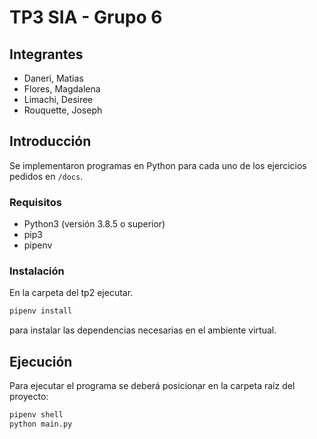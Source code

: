 # TP3 SIA - Grupo 6

## Integrantes
- Daneri, Matias
- Flores, Magdalena
- Limachi, Desiree
- Rouquette, Joseph

## Introducción

Se implementaron programas en Python para cada uno de los ejercicios pedidos en `/docs`.

### Requisitos

- Python3 (versión 3.8.5 o superior)
- pip3
- pipenv

### Instalación

En la carpeta del tp2 ejecutar.
```sh
pipenv install
```
para instalar las dependencias necesarias en el ambiente virtual.

## Ejecución

Para ejecutar el programa se deberá posicionar en la carpeta raíz del proyecto: 
```python
pipenv shell
python main.py
```
